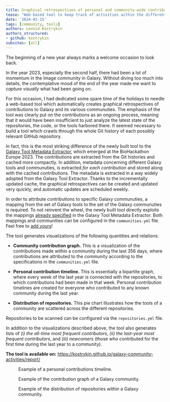 ```yaml
---
title: Graphical retrospectives of personal and community-wide contributions to Galaxy
tease: "Web-based tool to keep track of activities within the different Galaxy communities based on the Git histories of the relevant repositories on GitHub."
date: '2024-01-15'
tags: [community, tools]
authors: Leonid Kostrykin
authors_structured:
- github: kostrykin
subsites: [all]
---
```


<div class="row">

<div class="col-sm-7">

The beginning of a new year always marks a welcome occasion to look back.

In the year 2023, especially the second half, there had been a lot of momentum in the Image community in Galaxy.
Without diving too much into details, the contemplative mood of the end of the year made me want to *capture visually* what had been going on.

For this occasion, I had dedicated some spare time of the holidays to needle a web-based tool which automatically creates graphical retrospectives of contributions to Galaxy and its various communuties. The emphasis of the tool was clearly put on the contributions as an ongoing process, meaning that it would have been insufficient to just analyze the latest state of the repositories, the code, or the tools harbored there. It seemed necessary to build a tool which crawls through the whole Git history of each possibly relevant GitHub repository.

In fact, this is the most striking difference of the newly built tool to the [Galaxy Tool Metadata Extractor](https://github.com/galaxyproject/galaxy_tool_metadata_extractor), which emerged at the BioHackathon Europe 2023. The contributions are extracted from the Git histories and cached more compactly. In addition, metadata concerning different Galaxy tools and communuties, is extracted *for each contribution* and stored along with the cached contributions. The metadata is extracted in a way widely adopted from the Galaxy Tool Extractor. Thanks to the incrementally updated cache, the graphical retrospectives can be created and updated very quickly, and automatic updates are scheduled weekly.

In order to attribute contributions to specific Galaxy communuties, a mapping from the set of Galaxy tools to the set of the Galaxy communuties is required. To not reinvent the wheel, the newly built tool directly exploits the mappings [already specified](https://github.com/galaxyproject/galaxy_tool_metadata_extractor/tree/main/data) in the Galaxy Tool Metadata Extractor. Both mappings and communities can be configured in the `communities.yml` file. Feel free to [add yours](https://github.com/kostrykin/galaxy-community-activities/blob/master/communities.yml)!

The tool generates visualizations of the following quantities and relations:

- **Community contribution graph.** This is a visualization of the contributions made within a community during the last 356 days, where contributions are attributed to the community according to the specifications in the `communities.yml` file.

- **Personal contribution timeline.** This is essentially a bipartite graph, where every week of the last year is connected with the repositories, to which contributions had been made in that week. Personal contribution timelines are created for everyone who contributed to any known community during the last year.

- **Distribution of repositories.** This pie chart illustrates how the tools of a community are scattered across the different repositories.

Repositories to be scanned can be configured via the `repositories.yml` file.

In addition to the visualizations described above, the tool also generates lists of *(i) the all-time most frequent contributors*, *(ii) the last-year most frequent contributors*, and *(iii) newcomers* (those who contributed for the first time during the last year to a community).

**The tool is available on:**&nbsp;<https://kostrykin.github.io/galaxy-community-activities/report/>

</div>
<div class="col-sm-5">

<figure class="figure">
  <g-image src="./example-personal-contributions.png" class="figure-img img-fluid rounded" />
  <figcaption class="figure-caption">Example of a personal contributions timeline.</figcaption>
</figure>


<figure class="figure">
  <g-image src="./example-image-contributions.png" class="figure-img img-fluid rounded" />
  <figcaption class="figure-caption">Example of the contribution graph of a Galaxy community.</figcaption>
</figure>

<figure class="figure">
  <g-image src="./example-code-distribution.svg" class="figure-img img-fluid rounded" />
  <figcaption class="figure-caption">Example of the distribution of repositories within a Galaxy community.</figcaption>
</figure>

</div>

</div>
